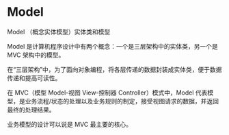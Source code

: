 # Model

Model （概念实体模型）实体类和模型

Model 是计算机程序设计中有两个概念：一个是三层架构中的实体类，另一个是 MVC 架构中的模型。

在“三层架构”中，为了面向对象编程，将各层传递的数据封装成实体类，便于数据传递和提高可读性。

在 MVC（模型 Model-视图 View-控制器 Controller）模式中，Model 代表模型，是业务流程/状态的处理以及业务规则的制定，接受视图请求的数据，并返回最终的处理结果。

业务模型的设计可以说是 MVC 最主要的核心。
